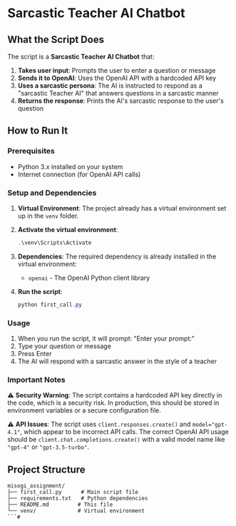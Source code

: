# Sarcastic Teacher AI Chatbot

## What the Script Does

The script is a **Sarcastic Teacher AI Chatbot** that:

1. **Takes user input**: Prompts the user to enter a question or message
2. **Sends it to OpenAI**: Uses the OpenAI API with a hardcoded API key
3. **Uses a sarcastic persona**: The AI is instructed to respond as a "sarcastic Teacher AI" that answers questions in a sarcastic manner
4. **Returns the response**: Prints the AI's sarcastic response to the user's question

## How to Run It

### Prerequisites
- Python 3.x installed on your system
- Internet connection (for OpenAI API calls)

### Setup and Dependencies

1. **Virtual Environment**: The project already has a virtual environment set up in the `venv` folder.

2. **Activate the virtual environment**:
   ```powershell
   .\venv\Scripts\Activate
   ```

3. **Dependencies**: The required dependency is already installed in the virtual environment:
   - `openai` - The OpenAI Python client library

4. **Run the script**:
   ```powershell
   python first_call.py
   ```

### Usage
1. When you run the script, it will prompt: "Enter your prompt:"
2. Type your question or message
3. Press Enter
4. The AI will respond with a sarcastic answer in the style of a teacher

### Important Notes

⚠️ **Security Warning**: The script contains a hardcoded API key directly in the code, which is a security risk. In production, this should be stored in environment variables or a secure configuration file.

⚠️ **API Issues**: The script uses `client.responses.create()` and `model="gpt-4.1"`, which appear to be incorrect API calls. The correct OpenAI API usage should be `client.chat.completions.create()` with a valid model name like `"gpt-4"` or `"gpt-3.5-turbo"`.

## Project Structure

```
misogi_assignment/
├── first_call.py      # Main script file
├── requirements.txt   # Python dependencies
├── README.md         # This file
└── venv/             # Virtual environment
```#
